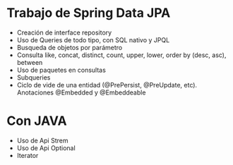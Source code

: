 # Trabajo de Spring Data JPA
- Creación de interface repository
- Uso de Queries de todo tipo, con SQL nativo y JPQL
- Busqueda de objetos por parámetro
- Consulta like, concat, distinct, count, upper, lower, order by (desc, asc), between
- Uso de paquetes en consultas
- Subqueries
- Ciclo de vide de una entidad (@PrePersist, @PreUpdate, etc). Anotaciones @Embedded y @Embeddeable
  

# Con JAVA
- Uso de Api Strem
- Uso de Api Optional
- Iterator
  

